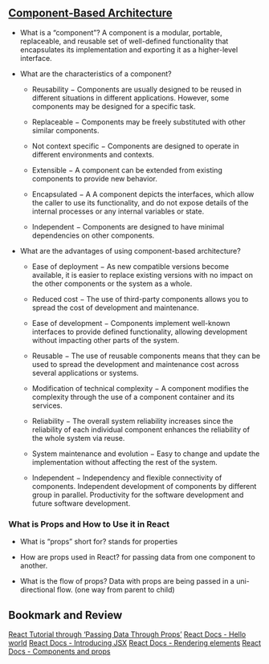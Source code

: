 
## [Component-Based Architecture](https://www.tutorialspoint.com/software_architecture_design/component_based_architecture.htm)

* What is a “component”?
 A component is a modular, portable, replaceable, and reusable set of well-defined functionality that encapsulates its implementation and exporting it as a higher-level interface.
* What are the characteristics of a component?
    * Reusability − Components are usually designed to be reused in different situations in different applications. However, some components may be designed for a specific task.

    * Replaceable − Components may be freely substituted with other similar components.

    * Not context specific − Components are designed to operate in different environments and contexts.

    * Extensible − A component can be extended from existing components to provide new behavior.

    * Encapsulated − A A component depicts the interfaces, which allow the caller to use its functionality, and do not expose details of the internal processes or any internal variables or state.

    * Independent − Components are designed to have minimal dependencies on other components.

* What are the advantages of using component-based architecture?
     * Ease of deployment − As new compatible versions become available, it is easier to replace existing versions with no impact on the other components or the system as a whole.

    * Reduced cost − The use of third-party components allows you to spread the cost of development and maintenance.

    * Ease of development − Components implement well-known interfaces to provide defined functionality, allowing development without impacting other parts of the system.

    * Reusable − The use of reusable components means that they can be used to spread the development and maintenance cost across several applications or systems.

    * Modification of technical complexity − A component modifies the complexity through the use of a component container and its services.

    * Reliability − The overall system reliability increases since the reliability of each individual component enhances the reliability of the whole system via reuse.

    * System maintenance and evolution − Easy to change and update the implementation without affecting the rest of the system.

    * Independent − Independency and flexible connectivity of components. Independent development of components by different group in parallel. Productivity for the software development and future software development.

### What is Props and How to Use it in React

* What is “props” short for?
    stands for properties
* How are props used in React?
for passing data from one component to another.

* What is the flow of props?
Data with props are being passed in a uni-directional flow. (one way from parent to child)

## Bookmark and Review

[React Tutorial through ‘Passing Data Through Props’](https://reactjs.org/tutorial/tutorial.html)
[React Docs - Hello world](https://reactjs.org/docs/hello-world.html)
[React Docs - Introducing JSX](https://reactjs.org/docs/introducing-jsx.html)
[React Docs - Rendering elements](https://reactjs.org/docs/rendering-elements.html)
[React Docs - Components and props](https://reactjs.org/docs/components-and-props.html)